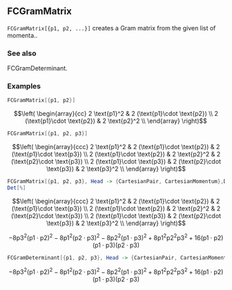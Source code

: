##  FCGramMatrix 

`FCGramMatrix[{p1, p2, ...}]` creates a Gram matrix from the given list of momenta..

###  See also 

FCGramDeterminant.

###  Examples 

```mathematica
FCGramMatrix[{p1, p2}]
```

$$\left(
\begin{array}{cc}
 2 \text{p1}^2 & 2 (\text{p1}\cdot \text{p2}) \\
 2 (\text{p1}\cdot \text{p2}) & 2 \text{p2}^2 \\
\end{array}
\right)$$

```mathematica
FCGramMatrix[{p1, p2, p3}]
```

$$\left(
\begin{array}{ccc}
 2 \text{p1}^2 & 2 (\text{p1}\cdot \text{p2}) & 2 (\text{p1}\cdot \text{p3}) \\
 2 (\text{p1}\cdot \text{p2}) & 2 \text{p2}^2 & 2 (\text{p2}\cdot \text{p3}) \\
 2 (\text{p1}\cdot \text{p3}) & 2 (\text{p2}\cdot \text{p3}) & 2 \text{p3}^2 \\
\end{array}
\right)$$

```mathematica
FCGramMatrix[{p1, p2, p3}, Head -> {CartesianPair, CartesianMomentum},Dimension -> D - 1]
Det[%]
```

$$\left(
\begin{array}{ccc}
 2 \text{p1}^2 & 2 (\text{p1}\cdot \text{p2}) & 2 (\text{p1}\cdot \text{p3}) \\
 2 (\text{p1}\cdot \text{p2}) & 2 \text{p2}^2 & 2 (\text{p2}\cdot \text{p3}) \\
 2 (\text{p1}\cdot \text{p3}) & 2 (\text{p2}\cdot \text{p3}) & 2 \text{p3}^2 \\
\end{array}
\right)$$

$$-8 \text{p3}^2 (\text{p1}\cdot \text{p2})^2-8 \text{p1}^2 (\text{p2}\cdot \text{p3})^2-8 \text{p2}^2 (\text{p1}\cdot \text{p3})^2+8 \text{p1}^2 \text{p2}^2 \text{p3}^2+16 (\text{p1}\cdot \text{p2}) (\text{p1}\cdot \text{p3}) (\text{p2}\cdot \text{p3})$$

```mathematica
FCGramDeterminant[{p1, p2, p3}, Head -> {CartesianPair, CartesianMomentum}, Dimension -> D - 1]
```

$$-8 \text{p3}^2 (\text{p1}\cdot \text{p2})^2-8 \text{p1}^2 (\text{p2}\cdot \text{p3})^2-8 \text{p2}^2 (\text{p1}\cdot \text{p3})^2+8 \text{p1}^2 \text{p2}^2 \text{p3}^2+16 (\text{p1}\cdot \text{p2}) (\text{p1}\cdot \text{p3}) (\text{p2}\cdot \text{p3})$$